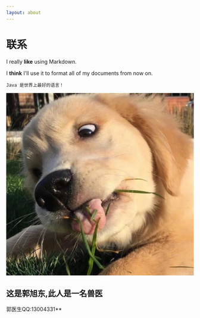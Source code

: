 ```yaml
---
layout: about
---
```

# 联系

I really **like** using Markdown.

I **think** I'll use it to format all of my documents from now on.

```
Java 是世界上最好的语言！
```

![123](/images/dog.jpg)
<!-- 以上是有效格式 -->
## 这是郭旭东,此人是一名兽医

郭医生QQ:13004331**
